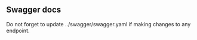 ## Swagger docs

Do not forget to update ../swagger/swagger.yaml if making changes to any
endpoint.
